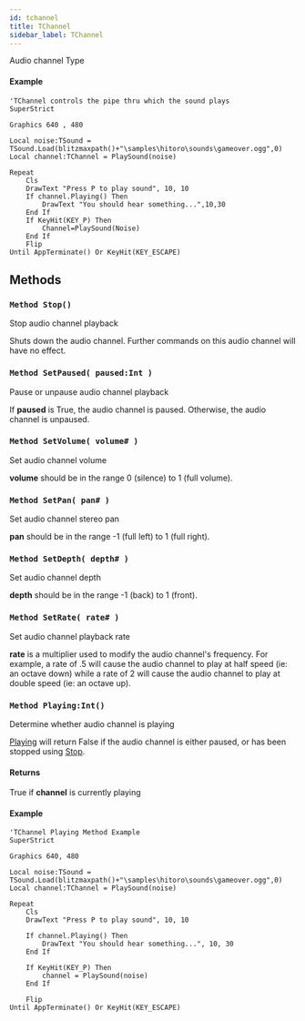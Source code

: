 ```yaml
---
id: tchannel
title: TChannel
sidebar_label: TChannel
---
```


Audio channel Type


#### Example
```blitzmax
'TChannel controls the pipe thru which the sound plays
SuperStrict

Graphics 640 , 480

Local noise:TSound = TSound.Load(blitzmaxpath()+"\samples\hitoro\sounds\gameover.ogg",0)
Local channel:TChannel = PlaySound(noise)

Repeat
	Cls
	DrawText "Press P to play sound", 10, 10
	If channel.Playing() Then
		DrawText "You should hear something...",10,30
	End If
	If KeyHit(KEY_P) Then
		Channel=PlaySound(Noise)
	End If
	Flip
Until AppTerminate() Or KeyHit(KEY_ESCAPE)
```
## Methods

### `Method Stop()`

Stop audio channel playback


Shuts down the audio channel. Further commands on this audio channel will have no effect.



### `Method SetPaused( paused:Int )`

Pause or unpause audio channel playback


If <b>paused</b> is True, the audio channel is paused. Otherwise, the audio channel is unpaused.



### `Method SetVolume( volume# )`

Set audio channel volume


<b>volume</b> should be in the range 0 (silence) to 1 (full volume).



### `Method SetPan( pan# )`

Set audio channel stereo pan


<b>pan</b> should be in the range -1 (full left) to 1 (full right).



### `Method SetDepth( depth# )`

Set audio channel depth


<b>depth</b> should be in the range -1 (back) to 1 (front).



### `Method SetRate( rate# )`

Set audio channel playback rate


<b>rate</b> is a multiplier used to modify the audio channel's frequency.
For example, a rate of .5 will cause the audio channel
to play at half speed (ie: an octave down) while a rate of 2 will
cause the audio channel to play at double speed (ie: an octave up).



### `Method Playing:Int()`

Determine whether audio channel is playing


[Playing](../../../brl/brl.audio/tchannel/#method-playing-int) will return False if the audio channel is either paused, or has been stopped
using [Stop](../../../brl/brl.audio/tchannel/#method-stop).


#### Returns
True if <b>channel</b> is currently playing


#### Example
```blitzmax
'TChannel Playing Method Example
SuperStrict

Graphics 640, 480

Local noise:TSound = TSound.Load(blitzmaxpath()+"\samples\hitoro\sounds\gameover.ogg",0)
Local channel:TChannel = PlaySound(noise)

Repeat
	Cls
	DrawText "Press P to play sound", 10, 10
	
	If channel.Playing() Then
		DrawText "You should hear something...", 10, 30
	End If
	
	If KeyHit(KEY_P) Then
		channel = PlaySound(noise)
	End If
	
	Flip
Until AppTerminate() Or KeyHit(KEY_ESCAPE)
```

